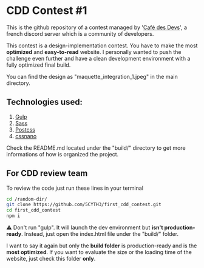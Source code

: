 # CDD Contest #1

This is the github repository of a contest managed by '[Café des Devs](https://discord.com/cafedesdevs)', a french discord server which is a community of developers.

This contest is a design-implementation contest. You have to make the most **optimized** and **easy-to-read** website.
I personally wanted to push the challenge even further and have a clean development environment with a fully optimized final build.

You can find the design as "maquette_integration_1.jpeg" in the main directory.

## Technologies used:
1. [Gulp](https://github.com/gulpjs/gulp)
2. [Sass](https://github.com/sass/sass/blob/main/js-api-doc/compile.d.ts)
3. [Postcss](https://github.com/postcss/postcss)
4. [cssnano](https://github.com/cssnano/cssnano)

Check the README.md located under the "build/" directory to get more informations of how is organized the project.

## For CDD review team
To review the code just run these lines in your terminal

```bash
cd /random-dir/
git clone https://github.com/5CYTH3/first_cdd_contest.git
cd first_cdd_contest
npm i
```

:warning: Don't run "gulp". It will launch the dev environment but **isn't production-ready**. Instead, just open the index.html file under the "build/" folder.

I want to say it again but only the **build folder** is production-ready and is the __most optimized__. If you want to evaluate the size or the loading time of the website, just check this folder **only**.